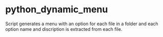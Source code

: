 # python_dynamic_menu
Script generates a menu with an option for each file in a folder and each option name and discription is extracted from each file.
